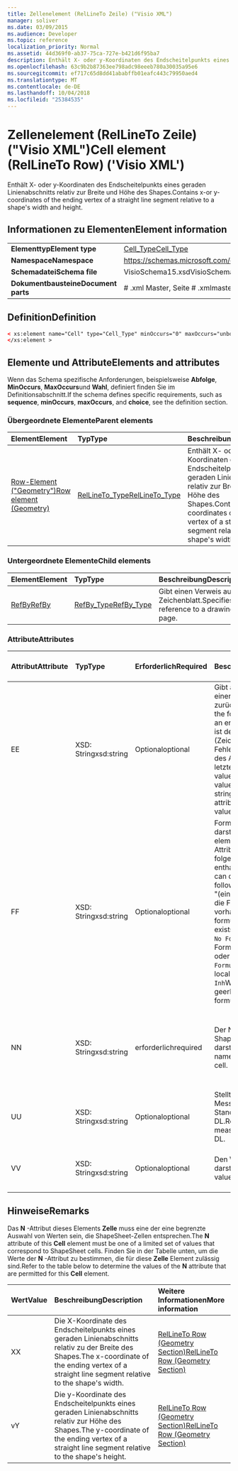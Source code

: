 ```yaml
---
title: Zellenelement (RelLineTo Zeile) ("Visio XML")
manager: soliver
ms.date: 03/09/2015
ms.audience: Developer
ms.topic: reference
localization_priority: Normal
ms.assetid: 44d369f0-ab37-75ca-727e-b421d6f95ba7
description: Enthält X- oder y-Koordinaten des Endscheitelpunkts eines geraden Linienabschnitts relativ zur Breite und Höhe des Shapes.
ms.openlocfilehash: 63c9b2b87363ee798adc98eeeb780a30035a95e6
ms.sourcegitcommit: ef717c65d8dd41ababffb01eafc443c79950aed4
ms.translationtype: MT
ms.contentlocale: de-DE
ms.lasthandoff: 10/04/2018
ms.locfileid: "25384535"
---
```

# <a name="cell-element-rellineto-row-visio-xml"></a><span data-ttu-id="04004-103">Zellenelement (RelLineTo Zeile) ("Visio XML")</span><span class="sxs-lookup"><span data-stu-id="04004-103">Cell element (RelLineTo Row) ('Visio XML')</span></span>

<span data-ttu-id="04004-104">Enthält X- oder y-Koordinaten des Endscheitelpunkts eines geraden Linienabschnitts relativ zur Breite und Höhe des Shapes.</span><span class="sxs-lookup"><span data-stu-id="04004-104">Contains x-or y-coordinates of the ending vertex of a straight line segment relative to a shape's width and height.</span></span>
  
## <a name="element-information"></a><span data-ttu-id="04004-105">Informationen zu Elementen</span><span class="sxs-lookup"><span data-stu-id="04004-105">Element information</span></span>

|||
|:-----|:-----|
|<span data-ttu-id="04004-106">**Elementtyp**</span><span class="sxs-lookup"><span data-stu-id="04004-106">**Element type**</span></span> <br/> |[<span data-ttu-id="04004-107">Cell_Type</span><span class="sxs-lookup"><span data-stu-id="04004-107">Cell_Type</span></span>](cell_type-complextypevisio-xml.md) <br/> |
|<span data-ttu-id="04004-108">**Namespace**</span><span class="sxs-lookup"><span data-stu-id="04004-108">**Namespace**</span></span> <br/> |https://schemas.microsoft.com/office/visio/2012/main  <br/> |
|<span data-ttu-id="04004-109">**Schemadatei**</span><span class="sxs-lookup"><span data-stu-id="04004-109">**Schema file**</span></span> <br/> |<span data-ttu-id="04004-110">VisioSchema15.xsd</span><span class="sxs-lookup"><span data-stu-id="04004-110">VisioSchema15.xsd</span></span>  <br/> |
|<span data-ttu-id="04004-111">**Dokumentbausteine**</span><span class="sxs-lookup"><span data-stu-id="04004-111">**Document parts**</span></span> <br/> |<span data-ttu-id="04004-112"># .xml Master, Seite # .xml</span><span class="sxs-lookup"><span data-stu-id="04004-112">master#.xml, page#.xml</span></span>  <br/> |
   
## <a name="definition"></a><span data-ttu-id="04004-113">Definition</span><span class="sxs-lookup"><span data-stu-id="04004-113">Definition</span></span>

```XML
< xs:element name="Cell" type="Cell_Type" minOccurs="0" maxOccurs="unbounded" >
</xs:element >
```

## <a name="elements-and-attributes"></a><span data-ttu-id="04004-114">Elemente und Attribute</span><span class="sxs-lookup"><span data-stu-id="04004-114">Elements and attributes</span></span>

<span data-ttu-id="04004-115">Wenn das Schema spezifische Anforderungen, beispielsweise **Abfolge**, **MinOccurs**, **MaxOccurs**und **Wahl**, definiert finden Sie im Definitionsabschnitt.</span><span class="sxs-lookup"><span data-stu-id="04004-115">If the schema defines specific requirements, such as **sequence**, **minOccurs**, **maxOccurs**, and **choice**, see the definition section.</span></span> 
  
### <a name="parent-elements"></a><span data-ttu-id="04004-116">Übergeordnete Elemente</span><span class="sxs-lookup"><span data-stu-id="04004-116">Parent elements</span></span>

|<span data-ttu-id="04004-117">**Element**</span><span class="sxs-lookup"><span data-stu-id="04004-117">**Element**</span></span>|<span data-ttu-id="04004-118">**Typ**</span><span class="sxs-lookup"><span data-stu-id="04004-118">**Type**</span></span>|<span data-ttu-id="04004-119">**Beschreibung**</span><span class="sxs-lookup"><span data-stu-id="04004-119">**Description**</span></span>|
|:-----|:-----|:-----|
|[<span data-ttu-id="04004-120">Row-Element ("Geometry")</span><span class="sxs-lookup"><span data-stu-id="04004-120">Row element (Geometry)</span></span>](row-element-geometry-sectionvisio-xml.md) <br/> |[<span data-ttu-id="04004-121">RelLineTo_Type</span><span class="sxs-lookup"><span data-stu-id="04004-121">RelLineTo_Type</span></span>](rellineto_type-complextypevisio-xml.md) <br/> |<span data-ttu-id="04004-122">Enthält X- oder y-Koordinaten des Endscheitelpunkts eines geraden Linienabschnitts relativ zur Breite und Höhe des Shapes.</span><span class="sxs-lookup"><span data-stu-id="04004-122">Contains x-or y-coordinates of the ending vertex of a straight line segment relative to a shape's width and height.</span></span>  <br/> |
   
### <a name="child-elements"></a><span data-ttu-id="04004-123">Untergeordnete Elemente</span><span class="sxs-lookup"><span data-stu-id="04004-123">Child elements</span></span>

|<span data-ttu-id="04004-124">**Element**</span><span class="sxs-lookup"><span data-stu-id="04004-124">**Element**</span></span>|<span data-ttu-id="04004-125">**Typ**</span><span class="sxs-lookup"><span data-stu-id="04004-125">**Type**</span></span>|<span data-ttu-id="04004-126">**Beschreibung**</span><span class="sxs-lookup"><span data-stu-id="04004-126">**Description**</span></span>|
|:-----|:-----|:-----|
|[<span data-ttu-id="04004-127">RefBy</span><span class="sxs-lookup"><span data-stu-id="04004-127">RefBy</span></span>](refby-element-cell_type-complextypevisio-xml.md) <br/> |[<span data-ttu-id="04004-128">RefBy_Type</span><span class="sxs-lookup"><span data-stu-id="04004-128">RefBy_Type</span></span>](refby_type-complextypevisio-xml.md) <br/> |<span data-ttu-id="04004-129">Gibt einen Verweis auf ein Zeichenblatt.</span><span class="sxs-lookup"><span data-stu-id="04004-129">Specifies a reference to a drawing page.</span></span>  <br/> |
   
### <a name="attributes"></a><span data-ttu-id="04004-130">Attribute</span><span class="sxs-lookup"><span data-stu-id="04004-130">Attributes</span></span>

|<span data-ttu-id="04004-131">**Attribut**</span><span class="sxs-lookup"><span data-stu-id="04004-131">**Attribute**</span></span>|<span data-ttu-id="04004-132">**Typ**</span><span class="sxs-lookup"><span data-stu-id="04004-132">**Type**</span></span>|<span data-ttu-id="04004-133">**Erforderlich**</span><span class="sxs-lookup"><span data-stu-id="04004-133">**Required**</span></span>|<span data-ttu-id="04004-134">**Beschreibung**</span><span class="sxs-lookup"><span data-stu-id="04004-134">**Description**</span></span>|<span data-ttu-id="04004-135">**Mögliche Werte**</span><span class="sxs-lookup"><span data-stu-id="04004-135">**Possible values**</span></span>|
|:-----|:-----|:-----|:-----|:-----|
|<span data-ttu-id="04004-136">E</span><span class="sxs-lookup"><span data-stu-id="04004-136">E</span></span>  <br/> |<span data-ttu-id="04004-137">XSD: String</span><span class="sxs-lookup"><span data-stu-id="04004-137">xsd:string</span></span>  <br/> |<span data-ttu-id="04004-138">Optional</span><span class="sxs-lookup"><span data-stu-id="04004-138">optional</span></span>  <br/> |<span data-ttu-id="04004-139">Gibt an, dass die Formel einen Fehler zurückgibt.</span><span class="sxs-lookup"><span data-stu-id="04004-139">Indicates that the formula evaluates to an error.</span></span> <span data-ttu-id="04004-140">Der Wert von **E** ist der aktuelle Wert (Zeichenfolge mit einer Fehlermeldung); der Wert des Attributs **V** ist der letzte gültige Wert.</span><span class="sxs-lookup"><span data-stu-id="04004-140">The value of **E** is the current value (an error message string); the value of the **V** attribute is the last valid value.</span></span>  <br/> |<span data-ttu-id="04004-141">Zeichenfolge mit einer Fehlermeldung.</span><span class="sxs-lookup"><span data-stu-id="04004-141">An error message string.</span></span>  <br/> |
|<span data-ttu-id="04004-142">F</span><span class="sxs-lookup"><span data-stu-id="04004-142">F</span></span>  <br/> |<span data-ttu-id="04004-143">XSD: String</span><span class="sxs-lookup"><span data-stu-id="04004-143">xsd:string</span></span>  <br/> |<span data-ttu-id="04004-144">Optional</span><span class="sxs-lookup"><span data-stu-id="04004-144">optional</span></span>  <br/> | <span data-ttu-id="04004-145">Formel für das Element darstellt.</span><span class="sxs-lookup"><span data-stu-id="04004-145">Represents the element's formula.</span></span> <span data-ttu-id="04004-146">Dieses Attribut kann eine der folgenden Zeichenfolgen enthalten:</span><span class="sxs-lookup"><span data-stu-id="04004-146">This attribute can contain one of the following strings:</span></span>  <br/>  <span data-ttu-id="04004-147">"(einige Formel)" Wenn die Formel lokal vorhanden ist.</span><span class="sxs-lookup"><span data-stu-id="04004-147">'(some formula)' if the formula exists locally</span></span>  <br/>  <span data-ttu-id="04004-148">`No Formula`Wenn die Formel lokal gelöscht oder blockiert ist.</span><span class="sxs-lookup"><span data-stu-id="04004-148">`No Formula` if the formula is locally deleted or blocked</span></span>  <br/>  <span data-ttu-id="04004-149">`Inh`Wenn die Formel geerbt wird.</span><span class="sxs-lookup"><span data-stu-id="04004-149">`Inh` if the formula is inherited.</span></span>  <br/> |<span data-ttu-id="04004-150">Eine Formel.</span><span class="sxs-lookup"><span data-stu-id="04004-150">A formula.</span></span>  <br/> |
|<span data-ttu-id="04004-151">N</span><span class="sxs-lookup"><span data-stu-id="04004-151">N</span></span>  <br/> |<span data-ttu-id="04004-152">XSD: String</span><span class="sxs-lookup"><span data-stu-id="04004-152">xsd:string</span></span>  <br/> |<span data-ttu-id="04004-153">erforderlich</span><span class="sxs-lookup"><span data-stu-id="04004-153">required</span></span>  <br/> |<span data-ttu-id="04004-154">Der Name der ShapeSheet-Zelle darstellt.</span><span class="sxs-lookup"><span data-stu-id="04004-154">Represents the name of the ShapeSheet cell.</span></span>  <br/> |<span data-ttu-id="04004-155">Der Name der ShapeSheet-Zelle.</span><span class="sxs-lookup"><span data-stu-id="04004-155">The name of the ShapeSheet cell.</span></span>  <br/> <span data-ttu-id="04004-156">Siehe Abschnitt "Hinweise".</span><span class="sxs-lookup"><span data-stu-id="04004-156">See the Remarks section below.</span></span>  <br/> |
|<span data-ttu-id="04004-157">U</span><span class="sxs-lookup"><span data-stu-id="04004-157">U</span></span>  <br/> |<span data-ttu-id="04004-158">XSD: String</span><span class="sxs-lookup"><span data-stu-id="04004-158">xsd:string</span></span>  <br/> |<span data-ttu-id="04004-159">Optional</span><span class="sxs-lookup"><span data-stu-id="04004-159">optional</span></span>  <br/> |<span data-ttu-id="04004-160">Stellt eine Einheit der Messung der Standardwert ist DL.</span><span class="sxs-lookup"><span data-stu-id="04004-160">Represents a unit of measure The default is DL.</span></span>  <br/> |<span data-ttu-id="04004-161">Die Einheiten der Zelle.</span><span class="sxs-lookup"><span data-stu-id="04004-161">The units of the cell.</span></span>  <br/> |
|<span data-ttu-id="04004-162">V</span><span class="sxs-lookup"><span data-stu-id="04004-162">V</span></span>  <br/> |<span data-ttu-id="04004-163">XSD: String</span><span class="sxs-lookup"><span data-stu-id="04004-163">xsd:string</span></span>  <br/> |<span data-ttu-id="04004-164">Optional</span><span class="sxs-lookup"><span data-stu-id="04004-164">optional</span></span>  <br/> |<span data-ttu-id="04004-165">Den Wert der Zelle darstellt.</span><span class="sxs-lookup"><span data-stu-id="04004-165">Represents the value of the cell.</span></span>  <br/> |<span data-ttu-id="04004-166">Der Wert der ShapeSheet-Zelle.</span><span class="sxs-lookup"><span data-stu-id="04004-166">The value of the ShapeSheet cell.</span></span>  <br/> |
   
## <a name="remarks"></a><span data-ttu-id="04004-167">Hinweise</span><span class="sxs-lookup"><span data-stu-id="04004-167">Remarks</span></span>

<span data-ttu-id="04004-168">Das **N** -Attribut dieses Elements **Zelle** muss eine der eine begrenzte Auswahl von Werten sein, die ShapeSheet-Zellen entsprechen.</span><span class="sxs-lookup"><span data-stu-id="04004-168">The **N** attribute of this **Cell** element must be one of a limited set of values that correspond to ShapeSheet cells.</span></span> <span data-ttu-id="04004-169">Finden Sie in der Tabelle unten, um die Werte der **N** -Attribut zu bestimmen, die für diese **Zelle** Element zulässig sind.</span><span class="sxs-lookup"><span data-stu-id="04004-169">Refer to the table below to determine the values of the **N** attribute that are permitted for this **Cell** element.</span></span> 
  
|<span data-ttu-id="04004-170">**Wert**</span><span class="sxs-lookup"><span data-stu-id="04004-170">**Value**</span></span>|<span data-ttu-id="04004-171">**Beschreibung**</span><span class="sxs-lookup"><span data-stu-id="04004-171">**Description**</span></span>|<span data-ttu-id="04004-172">**Weitere Informationen**</span><span class="sxs-lookup"><span data-stu-id="04004-172">**More information**</span></span>|
|:-----|:-----|:-----|
|<span data-ttu-id="04004-173">X</span><span class="sxs-lookup"><span data-stu-id="04004-173">X</span></span>  <br/> |<span data-ttu-id="04004-174">Die X-Koordinate des Endscheitelpunkts eines geraden Linienabschnitts relativ zu der Breite des Shapes.</span><span class="sxs-lookup"><span data-stu-id="04004-174">The x-coordinate of the ending vertex of a straight line segment relative to the shape's width.</span></span>  <br/> |[<span data-ttu-id="04004-175">RelLineTo Row (Geometry Section)</span><span class="sxs-lookup"><span data-stu-id="04004-175">RelLineTo Row (Geometry Section)</span></span>](rellineto-row-geometry-section.md) <br/> |
|<span data-ttu-id="04004-176">v</span><span class="sxs-lookup"><span data-stu-id="04004-176">Y</span></span>  <br/> |<span data-ttu-id="04004-177">Die y-Koordinate des Endscheitelpunkts eines geraden Linienabschnitts relativ zur Höhe des Shapes.</span><span class="sxs-lookup"><span data-stu-id="04004-177">The y-coordinate of the ending vertex of a straight line segment relative to the shape's height.</span></span>  <br/> |[<span data-ttu-id="04004-178">RelLineTo Row (Geometry Section)</span><span class="sxs-lookup"><span data-stu-id="04004-178">RelLineTo Row (Geometry Section)</span></span>](rellineto-row-geometry-section.md) <br/> |
   

